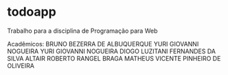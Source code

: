 # todoapp
Trabalho para a disciplina de Programação para Web

Acadêmicos:
 BRUNO BEZERRA DE ALBUQUERQUE
 YURI GIOVANNI NOGUEIRA YURI GIOVANNI NOGUEIRA
 DIOGO LUZITANI FERNANDES DA SILVA 
 ALTAIR ROBERTO RANGEL BRAGA
 MATHEUS VICENTE PINHEIRO DE OLIVEIRA  

